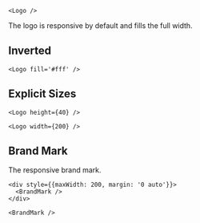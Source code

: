 ```react
<Logo />
```

The logo is responsive by default and fills the full width.

## Inverted

```react|dark
<Logo fill='#fff' />
```

## Explicit Sizes

```react
<Logo height={40} />
```

```react
<Logo width={200} />
```

## Brand Mark

The responsive brand mark.

```react
<div style={{maxWidth: 200, margin: '0 auto'}}>
  <BrandMark />
</div>
```

```react
<BrandMark />
```